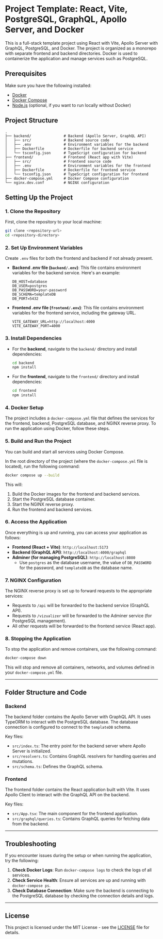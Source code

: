 # Project Template: React, Vite, PostgreSQL, GraphQL, Apollo Server, and Docker

This is a full-stack template project using React with Vite, Apollo Server with GraphQL, PostgreSQL, and Docker. The project is organized as a monorepo with separate frontend and backend directories. Docker is used to containerize the application and manage services such as PostgreSQL.

## Prerequisites

Make sure you have the following installed:

- [Docker](https://www.docker.com/get-started)
- [Docker Compose](https://docs.docker.com/compose/install/)
- [Node.js](https://nodejs.org/) (optional, if you want to run locally without Docker)

## Project Structure

```
.
├── backend/               # Backend (Apollo Server, GraphQL API)
│   ├── src/               # Backend source code
│   ├── .env               # Environment variables for the backend
│   ├── Dockerfile         # Dockerfile for backend service
│   └── tsconfig.json      # TypeScript configuration for backend
├── frontend/              # Frontend (React app with Vite)
│   ├── src/               # Frontend source code
│   ├── .env               # Environment variables for the frontend
│   ├── Dockerfile         # Dockerfile for frontend service
│   └── tsconfig.json      # TypeScript configuration for frontend
├── docker-compose.yml     # Docker Compose configuration
└── nginx.dev.conf         # NGINX configuration
```

## Setting Up the Project

### 1. Clone the Repository

First, clone the repository to your local machine:

```bash
git clone <repository-url>
cd <repository-directory>
```

### 2. Set Up Environment Variables

Create `.env` files for both the frontend and backend if not already present.

- **Backend .env file (`backend/.env`)**:
  This file contains environment variables for the backend service. Here's an example:

  ```env
  DB_HOST=database
  DB_USER=postgres
  DB_PASSWORD=your-password
  DB_SCHEMA=templateDB
  DB_PORT=5432
  ```

- **Frontend .env file (`frontend/.env`)**:
  This file contains environment variables for the frontend service, including the gateway URL.

  ```env
  VITE_GATEWAY_URL=http://localhost:4000
  VITE_GATEWAY_PORT=4000
  ```

### 3. Install Dependencies

- For the **backend**, navigate to the `backend/` directory and install dependencies:

  ```bash
  cd backend
  npm install
  ```

- For the **frontend**, navigate to the `frontend/` directory and install dependencies:

  ```bash
  cd frontend
  npm install
  ```

### 4. Docker Setup

The project includes a `docker-compose.yml` file that defines the services for the frontend, backend, PostgreSQL database, and NGINX reverse proxy. To run the application using Docker, follow these steps.

### 5. Build and Run the Project

You can build and start all services using Docker Compose.

In the root directory of the project (where the `docker-compose.yml` file is located), run the following command:

```bash
docker compose up --build
```

This will:

1. Build the Docker images for the frontend and backend services.
2. Start the PostgreSQL database container.
3. Start the NGINX reverse proxy.
4. Run the frontend and backend services.

### 6. Access the Application

Once everything is up and running, you can access your application as follows:

- **Frontend (React + Vite)**: `http://localhost:5173`
- **Backend (GraphQL API)**: `http://localhost:4000/graphql`
- **Adminer (for managing PostgreSQL)**: `http://localhost:8080`
  - Use `postgres` as the database username, the value of `DB_PASSWORD` for the password, and `templateDB` as the database name.

### 7. NGINX Configuration

The NGINX reverse proxy is set up to forward requests to the appropriate services:

- Requests to `/api` will be forwarded to the backend service (GraphQL API).
- Requests to `/vizualizer` will be forwarded to the Adminer service (for PostgreSQL management).
- All other requests will be forwarded to the frontend service (React app).

### 8. Stopping the Application

To stop the application and remove containers, use the following command:

```bash
docker-compose down
```

This will stop and remove all containers, networks, and volumes defined in your `docker-compose.yml` file.

---

## Folder Structure and Code

### Backend

The backend folder contains the Apollo Server with GraphQL API. It uses TypeORM to interact with the PostgreSQL database. The database connection is configured to connect to the `templateDB` schema.

Key files:

- `src/index.ts`: The entry point for the backend server where Apollo Server is initialized.
- `src/resolvers.ts`: Contains GraphQL resolvers for handling queries and mutations.
- `src/schema.ts`: Defines the GraphQL schema.

### Frontend

The frontend folder contains the React application built with Vite. It uses Apollo Client to interact with the GraphQL API on the backend.

Key files:

- `src/App.tsx`: The main component for the frontend application.
- `src/graphql/queries.ts`: Contains GraphQL queries for fetching data from the backend.

---

## Troubleshooting

If you encounter issues during the setup or when running the application, try the following:

1. **Check Docker Logs**: Run `docker-compose logs` to check the logs of all services.
2. **Check Service Health**: Ensure all services are up and running with `docker-compose ps`.
3. **Check Database Connection**: Make sure the backend is connecting to the PostgreSQL database by checking the connection details and logs.

---

## License

This project is licensed under the MIT License - see the [LICENSE](LICENSE) file for details.
